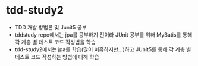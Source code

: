 # tdd-study2
- TDD 개발 방법론 및 Junit5 공부
- tddstudy repo에서는 jpa를 공부하기 전이라 JUnit 공부를 위해 MyBatis를 통해 각 계층 별 테스트 코드 작성법을 학습
- tdd-study2에서는 jpa를 학습(많이 미흡하지만...)하고 JUnit5를 통해 각 계층 별 테스트 코드 작성하는 방법에 대해 학습

